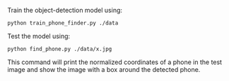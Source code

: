 Train the object-detection model using:
```
python train_phone_finder.py ./data 
```
Test the model using: 
```
python find_phone.py ./data/x.jpg
```
This command will print the normalized coordinates of a phone in the test image and 
show the image with a box around the detected phone.
